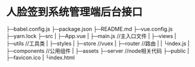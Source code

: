 # 人脸签到系统管理端后台接口
├─babel.config.js
├─package.json
├─README.md
├─vue.config.js
├─yarn.lock
├─src
|  ├─App.vue
|  ├─main.js //主入口文件
|  ├─views 
|  ├─utils //工具类
|  ├─styles
|  ├─store //vuex
|  ├─router //路由
|  |   └index.js
|  ├─components //公用组件
|  ├─assets 
├─server //node相关代码
├─public
|   ├─favicon.ico
|   └index.html

